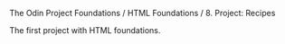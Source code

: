 The Odin Project
Foundations / HTML Foundations / 8. Project: Recipes

The first project with HTML foundations.